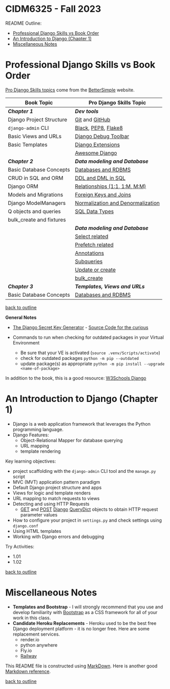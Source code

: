 # CIDM6325 - Fall 2023
README Outline:
* [Professional Django Skills vs Book Order](#professional-django-skills-vs-book-order) 
* [An Introduction to Django (Chapter 1)](#an-introduction-to-django-chapter-1)
* [Miscellaneous Notes](#miscellaneous-notes)

# Professional Django Skills vs Book Order

[Pro Django Skills topics](https://www.better-simple.com/django/2023/08/18/pro-djangonaut-skills/) come from the [BetterSimple](https://www.better-simple.com/portfolio/) website.

Book Topic                  | Pro Django Skills Topic
---                         | ---
***Chapter 1***             | ***Dev tools***
Django Project Structure    | [Git](https://training.github.com/downloads/github-git-cheat-sheet/) and [GitHub](https://docs.github.com/en/get-started)  
`django-admin` CLI          | [Black](https://pypi.org/project/black/), [PEP8](https://pep8.org/), [Flake8](https://pypi.org/project/flake8/)
Basic Views and URLs        | [Django Debug Toolbar](https://django-debug-toolbar.readthedocs.io/en/latest/)
Basic Templates             | [Django Extensions](https://pypi.org/project/django-extensions/)
&nbsp;                      | [Awesome Django](https://awesomedjango.org/)
***Chapter 2***             | ***Data modeling and Database***
Basic Database Concepts     | [Databases and RDBMS](https://database.guide/what-is-a-database/)
CRUD in SQL and ORM         | [DDL and DML in SQL](https://database.guide/sql-tutorial-for-beginners/)
Django ORM                  | [Relationships (1:1, 1:M, M:M)](https://database.guide/database-relationships-explained/)
Models and Migrations       | [Foreign Keys and Joins](https://database.guide/sql-joins-tutorial/)
Django ModelManagers        | [Normalization and Denormalization](https://database.guide/what-is-normalization/)
Q objects and queries       | [SQL Data Types](https://database.guide/database-tutorial-part-1-about-databases-creating-databases-tables/)
bulk_create and fixtures    | &nbsp;
&nbsp;                      | ***Data modeling and Database***
&nbsp;                      | [Select related](https://docs.djangoproject.com/en/4.2/ref/models/querysets/#select-related)
&nbsp;                      | [Prefetch related](https://docs.djangoproject.com/en/4.2/ref/models/querysets/#prefetch-related)
&nbsp;                      | [Annotations](https://docs.djangoproject.com/en/4.2/ref/models/querysets/#django.db.models.query.QuerySet.annotate)
&nbsp;                      | [Subqueries](https://docs.djangoproject.com/en/4.2/ref/models/expressions/#subquery-expressions)
&nbsp;                      | [Update or create](https://docs.djangoproject.com/en/4.2/ref/models/querysets/#update-or-create)
&nbsp;                      | [bulk_create](https://docs.djangoproject.com/en/4.2/ref/models/querysets/#bulk-create)
***Chapter 3***             | ***Templates, Views and URLs***
Basic Database Concepts     | [Databases and RDBMS](https://database.guide/what-is-a-database/)



[back to outline](#cidm6325---fall-2023)

**General Notes**
* [The Django Secret Key Generator](https://django-secret-key-generator.netlify.app/) - [Source Code for the curious](https://github.com/RealOrangeOne/django-secret-key-generator)

* Commands to run when checking for outdated packages in your Virtual Environment
    * Be sure that your VE is activated (`source .venv/Scripts/activate`)
    * check for outdated packages `python -m pip --outdated`
    * update package(s) as appropriate `python -m pip install --upgrade <name-of-package>`

In addition to the book, this is a good resource: [W3Schools Django](https://www.w3schools.com/django/index.php)

# An Introduction to Django (Chapter 1)
* Django is a web application framework that leverages the Python programming language.
* Django Features:
    * Object-Relational Mapper for database querying
    * URL mapping
    * template rendering 

Key learning objectives:
* project scaffolding with the `django-admin` CLI tool and the `manage.py` script
* MVC (MVT) application pattern paradigm
* Default Django project structure and apps
* Views for logic and template renders
* URL mapping to match requests to views
* Detecting and using HTTP Requests
    * [GET](https://developer.mozilla.org/en-US/docs/Web/HTTP/Methods/GET) and [POST](https://developer.mozilla.org/en-US/docs/Web/HTTP/Methods/POST) [Django](https://www.djangoproject.com/) [QueryDict](https://docs.djangoproject.com/en/4.2/ref/request-response/#querydict-objects) objects to obtain HTTP request parameter values
* How to configure your project in `settings.py` and check settings using `django.conf`
* Using HTML templates
* Working with Django errors and debugging

Try Activities:
* 1.01
* 1.02

[back to outline](#cidm6325---fall-2023)

# Miscellaneous Notes
* **Templates and Bootstrap** - I will strongly recommend that you use and develop familiarity with [Bootstrap](https://getbootstrap.com/) as a CSS framework for all of your work in this class.
* **Candidate Heroku Replacements** - Heroku used to be the best free Django deployment platform - it is no longer free.  Here are some replacement services.
    * render.io
    * python anywhere
    * Fly.io
    * [Railway](https://railway.app/)

This README file is constructed using [MarkDown](https://www.markdownguide.org/basic-syntax).  Here is another good [Markdown reference](https://commonmark.org/help/).

[back to outline](#cidm6325---fall-2023)
